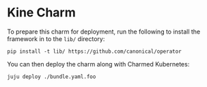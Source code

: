 # Kine Charm

To prepare this charm for deployment, run the following to install the
framework in to the `lib/` directory:

```
pip install -t lib/ https://github.com/canonical/operator
```

You can then deploy the charm along with Charmed Kubernetes:

```
juju deploy ./bundle.yaml.foo
```
